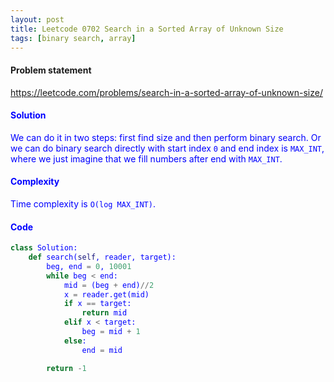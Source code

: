 ```yaml
---
layout: post
title: Leetcode 0702 Search in a Sorted Array of Unknown Size
tags: [binary search, array]
---
```


#### Problem statement

<a href="https://leetcode.com/problems/search-in-a-sorted-array-of-unknown-size/"> <font color = blue>https://leetcode.com/problems/search-in-a-sorted-array-of-unknown-size/

#### Solution
We can do it in two steps: first find size and then perform binary search. Or we can do binary search directly with start index `0` and end index is `MAX_INT`, where we just imagine that we fill numbers after end with `MAX_INT`. 

#### Complexity
Time complexity is `O(log MAX_INT)`.

#### Code
```python
class Solution:
    def search(self, reader, target):
        beg, end = 0, 10001
        while beg < end:
            mid = (beg + end)//2
            x = reader.get(mid)
            if x == target:
                return mid
            elif x < target: 
                beg = mid + 1
            else:
                end = mid

        return -1
```

